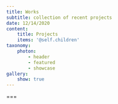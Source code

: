 ```yaml
---
title: Works
subtitle: collection of recent projects
date: 12/14/2020
content:
    title: Projects
    items: '@self.children'
taxonomy:
    photon: 
        - header
        - featured
        - showcase
gallery:
    show: true
---
```




===


